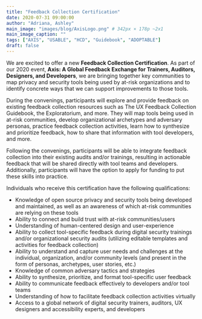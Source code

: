 ```yaml
---
title: "Feedback Collection Certification"
date: 2020-07-31 09:00:00
author: "Adriana, Ashley"
main_image: "images/blog/AxisLogo.png" # 342px × 178p ~2x1
main_image_caption: ""
tags: ["AXIS", "USABLE", "HCD", "Guidebook", "ADOPTABLE"]
draft: false
---
```


We are excited to offer a new **Feedback Collection Certification**. As part of our 2020 event, **Axis: A Global Feedback Exchange for Trainers, Auditors, Designers, and Developers**, we are bringing together key communities to map privacy and security tools being used by at-risk organizations and to identify concrete ways that we can support improvements to those tools. 

During the convenings, participants will explore and provide feedback on existing feedback collection resources such as The UX Feedback Collection Guidebook, the Exploratorium, and more. They will map tools being used in at-risk communities, develop organizational archetypes and adversary personas, practice feedback collection activities, learn how to synthesize and prioritize feedback, how to share that information with tool developers, and more.

Following the convenings, participants will be able to integrate feedback collection into their existing audits and/or trainings, resulting in actionable feedback that will be shared directly with tool teams and developers. Additionally, participants will have the option to apply for funding to put these skills into practice.

Individuals who receive this certification have the following qualifications:

- Knowledge of open source privacy and security tools being developed and maintained, as well as an awareness of which at-risk communities are relying on these tools
- Ability to connect and build trust with at-risk communities/users
- Understanding of human-centered design and user-experience
- Ability to collect tool-specific feedback during digital security trainings and/or organizational security audits (utilizing editable templates and activities for feedback collection)
- Ability to understand and capture user needs and challenges at the individual, organization, and/or community levels (and present in the form of personas, archetypes, user stories, etc.)
- Knowledge of common adversary tactics and strategies
- Ability to synthesize, prioritize, and format tool-specific user feedback
- Ability to communicate feedback effectively to developers and/or tool teams
- Understanding of how to facilitate feedback collection activities virtually  
- Access to a global network of digital security trainers, auditors, UX designers and accessibility experts, and developers
